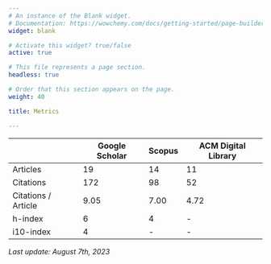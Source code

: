 ```yaml
---
# An instance of the Blank widget.
# Documentation: https://wowchemy.com/docs/getting-started/page-builder/
widget: blank

# Activate this widget? true/false
active: true

# This file represents a page section.
headless: true

# Order that this section appears on the page.
weight: 40

title: Metrics

---
```


| | Google Scholar | Scopus | ACM Digital Library |
|---|----------------|--------|---------------------|
| Articles             | 	19            | 	14	   | 11                  |
| Citations             | 	172           | 	98    | 52                  |
|  Citations / Article | 9.05           | 7.00   | 4.72                |
| h-index              | 6              | 4      | -                   |
| i10-index            | 4              | -      | -                   |

*Last update: August 7th, 2023*
